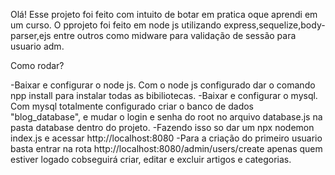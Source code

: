 Olá! Esse projeto foi feito com intuito de botar em pratica oque aprendi em um curso. O pprojeto foi feito em node js utilizando express,sequelize,body-parser,ejs 
entre outros como midware para validação de sessão para usuario adm.

Como rodar?

-Baixar e configurar o node js. Com o node js configurado dar o comando npp install para instalar todas as bibiliotecas.
-Baixar e configurar o mysql. Com mysql totalmente configurado criar o banco de dados "blog_database", e mudar o login e senha do root no arquivo database.js na pasta database dentro do projeto.
-Fazendo isso so dar um npx nodemon index.js e acessar http://localhost:8080
-Para a criação do primeiro usuario basta entrar na rota http://localhost:8080/admin/users/create apenas quem estiver logado cobseguirá criar, editar e excluir artigos e categorias.

